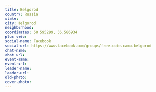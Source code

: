 ```yaml
---
title: Belgorod
country: Russia
state: 
city: Belgorod
neighborhood: 
coordinates: 50.595299, 36.586934
plus-code:
social-name: Facebook
social-url: https://www.facebook.com/groups/free.code.camp.belgorod
chat-name:
chat-url:
event-name:
event-url:
leader-name:
leader-url:
old-photo: 
cover-photo:
---
```


